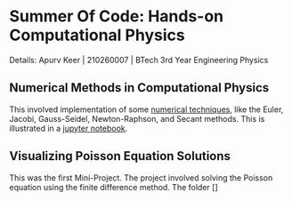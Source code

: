 # Summer Of Code: Hands-on Computational Physics

Details:
Apurv Keer | 210260007 | BTech 3rd Year Engineering Physics

## Numerical Methods in Computational Physics

This involved implementation of some [numerical techniques](/Numerical%20Methods/), like the Euler, Jacobi, Gauss-Seidel, Newton-Raphson, and Secant methods. This is illustrated in a [jupyter notebook](/Numerical%20Methods/Apurv_Numerical_Method.ipynb).

## Visualizing Poisson Equation Solutions

This was the first Mini-Project. The project involved solving the Poisson equation using the finite difference method. The folder []











